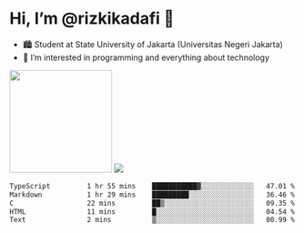 # Hi, I’m @rizkikadafi 👋
- 🏙 Student at State University of Jakarta (Universitas Negeri Jakarta)
- 👀 I’m interested in programming and everything about technology
<img height="180em" src="https://github-readme-stats.vercel.app/api?username=rizkikadafi&show_icons=true&hide_border=true&&count_private=true&include_all_commits=true" />
<img src="https://github-readme-stats.vercel.app/api/top-langs/?username=rizkikadafi&show_icons=true&hide_border=true&&count_private=true&include_all_commits=true" />

<!--START_SECTION:waka-->

```txt
TypeScript         1 hr 55 mins    ███████████▓░░░░░░░░░░░░░   47.01 %
Markdown           1 hr 29 mins    █████████░░░░░░░░░░░░░░░░   36.46 %
C                  22 mins         ██▒░░░░░░░░░░░░░░░░░░░░░░   09.35 %
HTML               11 mins         █░░░░░░░░░░░░░░░░░░░░░░░░   04.54 %
Text               2 mins          ▒░░░░░░░░░░░░░░░░░░░░░░░░   00.99 %
```

<!--END_SECTION:waka-->

<!---
rizkikadafi/rizkikadafi is a ✨ special ✨ repository because its `README.md` (this file) appears on your GitHub profile.
You can click the Preview link to take a look at your changes.
--->
